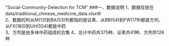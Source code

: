 "Social-Community-Detection for TCM" 
###一、数据说明
1、数据存放在data/traditional_chinese_medicine_data.xlsx中 \
2、数据的列从M(13)到BA(53)列都指的是证素、从BB(54)到FW(179)都是方剂，从FX(180)到UH(554)都是中药 \
3、方剂是由多味中药组成的合集
4、总计中药共375种、证素共41种、方剂共126种

